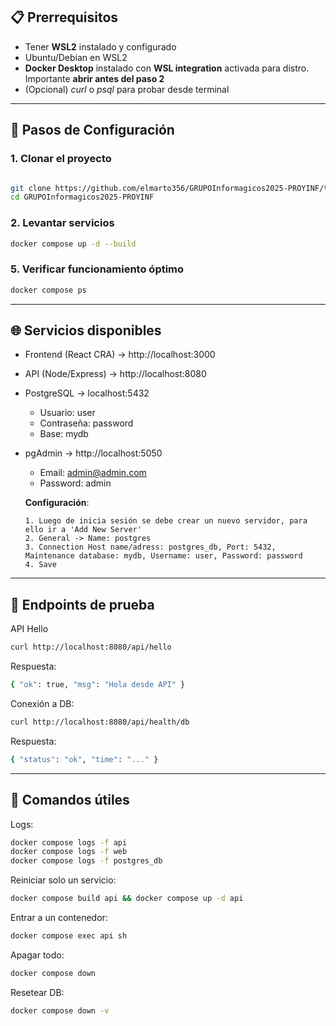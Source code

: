 

## 📋 **Prerrequisitos**
- Tener **WSL2** instalado y configurado
- Ubuntu/Debian en WSL2
- **Docker Desktop** instalado con **WSL integration** activada para distro. Importante **abrir antes del paso 2**
- (Opcional) _curl_ o _psql_ para probar desde terminal

---

## 🚀 **Pasos de Configuración**

### **1. Clonar el proyecto**
```bash

git clone https://github.com/elmarto356/GRUPOInformagicos2025-PROYINF/tree/main
cd GRUPOInformagicos2025-PROYINF

```

### **2. Levantar servicios**
```bash
docker compose up -d --build
```

### **5. Verificar funcionamiento óptimo**
```bash
docker compose ps
```

---

## 🌐 **Servicios disponibles**

- Frontend (React CRA) → http://localhost:3000
- API (Node/Express) → http://localhost:8080
- PostgreSQL → localhost:5432
    * Usuario: user
    * Contraseña: password
    * Base: mydb
- pgAdmin → http://localhost:5050
    * Email: admin@admin.com
    * Password: admin
  
    **Configuración**:
  
      1. Luego de inicia sesión se debe crear un nuevo servidor, para ello ir a 'Add New Server'
      2. General -> Name: postgres
      3. Connection Host name/adress: postgres_db, Port: 5432, Maintenance database: mydb, Username: user, Password: password
      4. Save

---

## 🧪 **Endpoints de prueba**

API Hello
```bash
curl http://localhost:8080/api/hello
```
Respuesta:
```bash
{ "ok": true, "msg": "Hola desde API" }
```
Conexión a DB:
```bash
curl http://localhost:8080/api/health/db
```
Respuesta:
```bash
{ "status": "ok", "time": "..." }
```
---

## 🔧 **Comandos útiles**

Logs:
```bash
docker compose logs -f api
docker compose logs -f web
docker compose logs -f postgres_db
```
Reiniciar solo un servicio:
```bash
docker compose build api && docker compose up -d api
```
Entrar a un contenedor:
```bash
docker compose exec api sh
```
Apagar todo:
```bash
docker compose down
```
Resetear DB:
```bash
docker compose down -v
```
